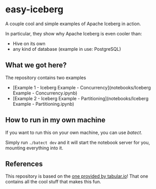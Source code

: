 # easy-iceberg
A couple cool and simple examples of Apache Iceberg in action. 

In particular, they show why Apache Iceberg is even cooler than:
- Hive on its own 
- any kind of database (example in use: PostgreSQL)

## What we got here?
The repository contains two examples

- [Example 1 - Iceberg Example - Concurrency](notebooks/Iceberg Example - Concurrency.ipynb)
- [Example 2 - Iceberg Example - Partitioning](notebooks/Iceberg Example - Partitioning.ipynb)

## How to run in my own machine
If you want to run this on your own machine, you can use *batect*.

Simply run ```./batect dev``` and it will start the notebook server 
for you, mounting everything into it.

## References 
This repository is based on the [one provided by tabular.io](https://github.com/tabular-io/docker-spark-iceberg)! That 
one contains all the cool stuff that makes this fun.
